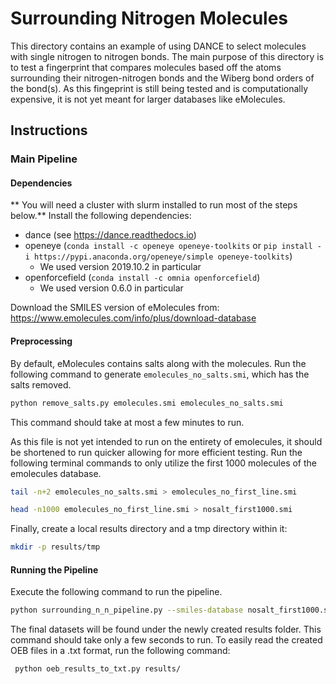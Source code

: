 # Surrounding Nitrogen Molecules

This directory contains an example of using DANCE to select molecules with 
single nitrogen to nitrogen bonds. The main purpose of this directory is to
test a fingerprint that compares molecules based off the atoms surrounding 
their nitrogen-nitrogen bonds and the Wiberg bond orders of the bond(s). As
this fingeprint is still being tested and is computationally expensive, it is
not yet meant for larger databases like eMolecules.

## Instructions

### Main Pipeline

#### Dependencies

** You will need a cluster with slurm installed to run most of the steps below.**
Install the following dependencies:
- dance (see https://dance.readthedocs.io)
- openeye (`conda install -c openeye openeye-toolkits` or
  `pip install -i https://pypi.anaconda.org/openeye/simple openeye-toolkits`)
  - We used version 2019.10.2 in particular
- openforcefield (`conda install -c omnia openforcefield`)
  - We used version 0.6.0 in particular
  
Download the SMILES version of eMolecules from:
https://www.emolecules.com/info/plus/download-database

#### Preprocessing

By default, eMolecules contains salts along with the molecules. Run the
following command to generate `emolecules_no_salts.smi`, which has the salts
removed.

```bash
python remove_salts.py emolecules.smi emolecules_no_salts.smi
```

This command should take at most a few minutes to run.

As this file is not yet intended to run on the entirety of emolecules, it 
should be shortened to run quicker allowing for more efficient testing. Run 
the following terminal commands to only utilize the first 1000 molecules of 
the emolecules database.

```bash
tail -n+2 emolecules_no_salts.smi > emolecules_no_first_line.smi
```

```bash
head -n1000 emolecules_no_first_line.smi > nosalt_first1000.smi
```

Finally, create a local results directory and a tmp directory within it:

```bash
mkdir -p results/tmp
```

#### Running the Pipeline

Execute the following command to run the pipeline.

```bash
python surrounding_n_n_pipeline.py --smiles-database nosalt_first1000.smi
```

The final datasets will be found under the newly created results folder. This
command should take only a few seconds to run. To easily read the created OEB
files in a .txt format, run the following command:

```bash
 python oeb_results_to_txt.py results/
 ```